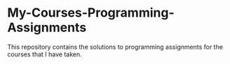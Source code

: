 # My-Courses-Programming-Assignments
This repository contains the solutions to programming assignments for the courses that I have taken.
